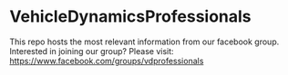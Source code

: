 # VehicleDynamicsProfessionals
This repo hosts the most relevant information from our facebook group. Interested in joining our group? Please visit: https://www.facebook.com/groups/vdprofessionals
